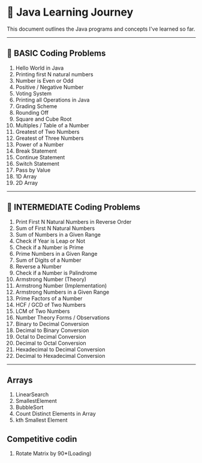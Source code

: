 # 🧠 Java Learning Journey

This document outlines the Java programs and concepts I've learned so far.

---

## 📘 BASIC Coding Problems

1. Hello World in Java  
2. Printing first N natural numbers  
3. Number is Even or Odd  
4. Positive / Negative Number  
5. Voting System  
6. Printing all Operations in Java  
7. Grading Scheme  
8. Rounding Off  
9. Square and Cube Root  
10. Multiples / Table of a Number  
11. Greatest of Two Numbers  
12. Greatest of Three Numbers  
13. Power of a Number  
14. Break Statement  
15. Continue Statement  
16. Switch Statement  
17. Pass by Value  
18. 1D Array  
19. 2D Array  

---

## 🚀 INTERMEDIATE Coding Problems

1. Print First N Natural Numbers in Reverse Order  
2. Sum of First N Natural Numbers  
3. Sum of Numbers in a Given Range  
4. Check if Year is Leap or Not  
5. Check if a Number is Prime  
6. Prime Numbers in a Given Range  
7. Sum of Digits of a Number  
8. Reverse a Number  
9. Check if a Number is Palindrome  
10. Armstrong Number (Theory)  
11. Armstrong Number (Implementation)  
12. Armstrong Numbers in a Given Range  
13. Prime Factors of a Number  
14. HCF / GCD of Two Numbers  
15. LCM of Two Numbers  
16. Number Theory Forms / Observations  
17. Binary to Decimal Conversion  
18. Decimal to Binary Conversion  
19. Octal to Decimal Conversion  
20. Decimal to Octal Conversion  
21. Hexadecimal to Decimal Conversion  
22. Decimal to Hexadecimal Conversion  

---
## Arrays

1. LinearSearch
2. SmallestElement
3. BubbleSort
4. Count Distinct Elements in Array 
5. kth Smallest Element

## Competitive codin
1. Rotate Matrix by 90*(Loading)